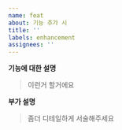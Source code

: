 ```yaml
---
name: feat
about: 기능 추가 시
title: ''
labels: enhancement
assignees: ''
---
```


**기능에 대한 설명**

> 이런거 할거에요

**부가 설명**

> 좀더 디테일하게 서술해주세요
